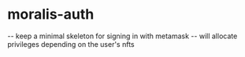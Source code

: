 # moralis-auth

-- keep a minimal skeleton for signing in with metamask
-- will allocate privileges depending on the user's nfts